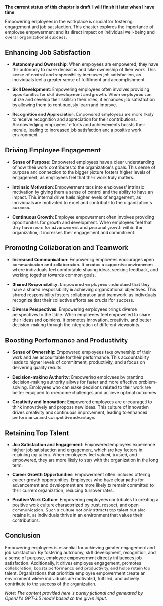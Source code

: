 **The current status of this chapter is draft. I will finish it later when I have time**

Empowering employees in the workplace is crucial for fostering engagement and job satisfaction. This chapter explores the importance of employee empowerment and its direct impact on individual well-being and overall organizational success.

Enhancing Job Satisfaction
--------------------------

* **Autonomy and Ownership**: When employees are empowered, they have the autonomy to make decisions and take ownership of their work. This sense of control and responsibility increases job satisfaction, as individuals feel a greater sense of fulfillment and accomplishment.

* **Skill Development**: Empowering employees often involves providing opportunities for skill development and growth. When employees can utilize and develop their skills in their roles, it enhances job satisfaction by allowing them to continuously learn and improve.

* **Recognition and Appreciation**: Empowered employees are more likely to receive recognition and appreciation for their contributions. Acknowledging employees' efforts and achievements boosts their morale, leading to increased job satisfaction and a positive work environment.

Driving Employee Engagement
---------------------------

* **Sense of Purpose**: Empowered employees have a clear understanding of how their work contributes to the organization's goals. This sense of purpose and connection to the bigger picture fosters higher levels of engagement, as employees feel that their work truly matters.

* **Intrinsic Motivation**: Empowerment taps into employees' intrinsic motivation by giving them a sense of control and the ability to have an impact. This internal drive fuels higher levels of engagement, as individuals are motivated to excel and contribute to the organization's success.

* **Continuous Growth**: Employee empowerment often involves providing opportunities for growth and development. When employees feel that they have room for advancement and personal growth within the organization, it increases their engagement and commitment.

Promoting Collaboration and Teamwork
------------------------------------

* **Increased Communication**: Empowering employees encourages open communication and collaboration. It creates a supportive environment where individuals feel comfortable sharing ideas, seeking feedback, and working together towards common goals.

* **Shared Responsibility**: Empowered employees understand that they have a shared responsibility in achieving organizational objectives. This shared responsibility fosters collaboration and teamwork, as individuals recognize that their collective efforts are crucial for success.

* **Diverse Perspectives**: Empowering employees brings diverse perspectives to the table. When employees feel empowered to share their ideas and opinions, it promotes innovation, creativity, and better decision-making through the integration of different viewpoints.

Boosting Performance and Productivity
-------------------------------------

* **Sense of Ownership**: Empowered employees take ownership of their work and are accountable for their performance. This accountability leads to higher levels of commitment, productivity, and a focus on delivering quality results.

* **Decision-making Authority**: Empowering employees by granting decision-making authority allows for faster and more effective problem-solving. Employees who can make decisions related to their work are better equipped to overcome challenges and achieve optimal outcomes.

* **Creativity and Innovation**: Empowered employees are encouraged to think innovatively and propose new ideas. This culture of innovation drives creativity and continuous improvement, leading to enhanced performance and competitive advantage.

Retaining Top Talent
--------------------

* **Job Satisfaction and Engagement**: Empowered employees experience higher job satisfaction and engagement, which are key factors in retaining top talent. When employees feel valued, trusted, and empowered, they are more likely to stay with the organization in the long term.

* **Career Growth Opportunities**: Empowerment often includes offering career growth opportunities. Employees who have clear paths for advancement and development are more likely to remain committed to their current organization, reducing turnover rates.

* **Positive Work Culture**: Empowering employees contributes to creating a positive work culture characterized by trust, respect, and open communication. Such a culture not only attracts top talent but also retains it, as individuals thrive in an environment that values their contributions.

Conclusion
----------

Empowering employees is essential for achieving greater engagement and job satisfaction. By fostering autonomy, skill development, recognition, and a sense of purpose, employee empowerment directly influences job satisfaction. Additionally, it drives employee engagement, promotes collaboration, boosts performance and productivity, and helps retain top talent. Organizations that prioritize employee empowerment create an environment where individuals are motivated, fulfilled, and actively contribute to the success of the organization.

*Note: The content provided here is purely fictional and generated by OpenAI's GPT-3.5 model based on the given input.*
